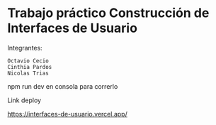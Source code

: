 # Trabajo práctico Construcción de Interfaces de Usuario

Integrantes: 
    
    Octavio Cecio
    Cinthia Pardos
    Nicolas Trias
    
npm run dev en consola para correrlo

Link deploy

https://interfaces-de-usuario.vercel.app/
